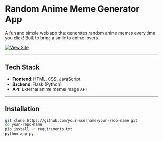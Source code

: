 

# Random Anime Meme Generator App

A fun and simple web app that generates random anime memes every time you click! Built to bring a smile to anime lovers.

[![View Site](https://img.shields.io/badge/View%20Site-Click%20Here-blue?style=for-the-badge)](https://random-anime-meme-app.onrender.com)

---

## Tech Stack

- **Frontend**: HTML, CSS, JavaScript
- **Backend**: Flask (Python)
- **API**: External anime meme/image API

---

## Installation

```bash
git clone https://github.com/your-username/your-repo-name.git
cd your-repo-name
pip install -r requirements.txt
python app.py
```
